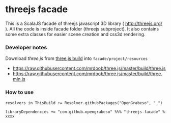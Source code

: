 threejs facade
==============

This is a ScalaJS facade of threejs javascript 3D library ( http://threejs.org/ ). 
All the code is inside facade folder (threejs subproject). 
It also contains some extra classes for easier scene creation and css3d rendering.

### Developer notes

Download _three.js_ from [three.js build](https://github.com/mrdoob/three.js/tree/master/build) into `facade/project/resources`
- https://raw.githubusercontent.com/mrdoob/three.js/master/build/three.js
- https://raw.githubusercontent.com/mrdoob/three.js/master/build/three.min.js


### How to use

```
resolvers in ThisBuild += Resolver.githubPackages("OpenGrabeso", "_")

libraryDependencies += "com.github.opengrabeso" %%% "threejs-facade" % xxxx

```

